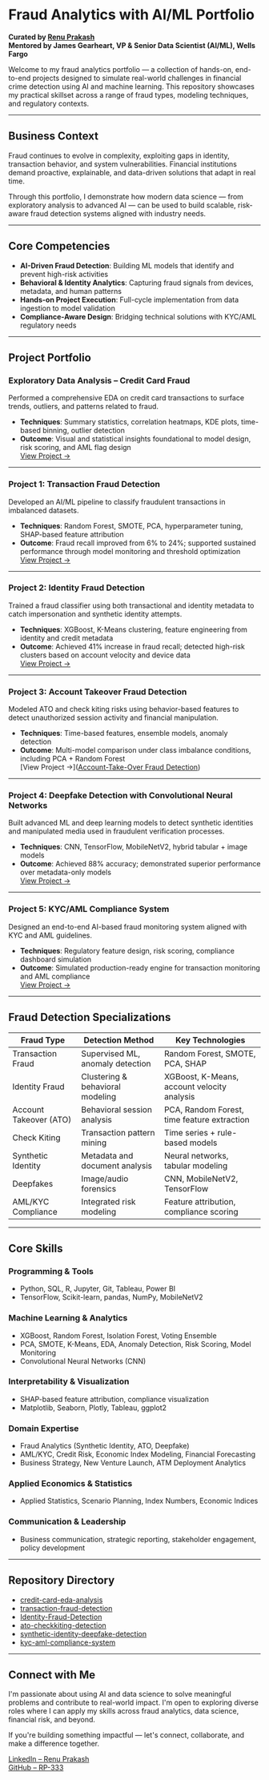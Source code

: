 # Fraud Analytics with AI/ML Portfolio  
**Curated by [Renu Prakash](https://github.com/RP-333)**  
**Mentored by James Gearheart, VP & Senior Data Scientist (AI/ML), Wells Fargo**

Welcome to my fraud analytics portfolio — a collection of hands-on, end-to-end projects designed to simulate real-world challenges in financial crime detection using AI and machine learning. This repository showcases my practical skillset across a range of fraud types, modeling techniques, and regulatory contexts.

---

## Business Context  
Fraud continues to evolve in complexity, exploiting gaps in identity, transaction behavior, and system vulnerabilities. Financial institutions demand proactive, explainable, and data-driven solutions that adapt in real time.

Through this portfolio, I demonstrate how modern data science — from exploratory analysis to advanced AI — can be used to build scalable, risk-aware fraud detection systems aligned with industry needs.

---

## Core Competencies

- **AI-Driven Fraud Detection**: Building ML models that identify and prevent high-risk activities
- **Behavioral & Identity Analytics**: Capturing fraud signals from devices, metadata, and human patterns
- **Hands-on Project Execution**: Full-cycle implementation from data ingestion to model validation
- **Compliance-Aware Design**: Bridging technical solutions with KYC/AML regulatory needs

---

## Project Portfolio

### Exploratory Data Analysis – Credit Card Fraud
Performed a comprehensive EDA on credit card transactions to surface trends, outliers, and patterns related to fraud.

- **Techniques**: Summary statistics, correlation heatmaps, KDE plots, time-based binning, outlier detection  
- **Outcome**: Visual and statistical insights foundational to model design, risk scoring, and AML flag design  
[View Project →](https://github.com/RP-333/Fraud-Analytics-with-AI-ML/tree/main/credit-card-eda-analysis)

---

### Project 1: Transaction Fraud Detection
Developed an AI/ML pipeline to classify fraudulent transactions in imbalanced datasets.

- **Techniques**: Random Forest, SMOTE, PCA, hyperparameter tuning, SHAP-based feature attribution  
- **Outcome**: Fraud recall improved from 6% to 24%; supported sustained performance through model monitoring and threshold optimization  
[View Project →](https://github.com/RP-333/Fraud-Analytics-with-AI-ML/tree/main/transaction-fraud-detection)

---

### Project 2: Identity Fraud Detection
Trained a fraud classifier using both transactional and identity metadata to catch impersonation and synthetic identity attempts.

- **Techniques**: XGBoost, K-Means clustering, feature engineering from identity and credit metadata  
- **Outcome**: Achieved 41% increase in fraud recall; detected high-risk clusters based on account velocity and device data  
[View Project →](https://github.com/RP-333/Fraud-Analytics-with-AI-ML/tree/main/Identity-Fraud-Detection)

---

### Project 3: Account Takeover Fraud Detection
Modeled ATO and check kiting risks using behavior-based features to detect unauthorized session activity and financial manipulation.

- **Techniques**: Time-based features, ensemble models, anomaly detection  
- **Outcome**: Multi-model comparison under class imbalance conditions, including PCA + Random Forest  
[View Project →]([Account-Take-Over Fraud Detection](https://github.com/RP-333/Fraud-Analytics-with-AI-ML/tree/main/Account-Take-Over%20Fraud%20Detection))

---

### Project 4: Deepfake Detection with Convolutional Neural Networks
Built advanced ML and deep learning models to detect synthetic identities and manipulated media used in fraudulent verification processes.

- **Techniques**: CNN, TensorFlow, MobileNetV2, hybrid tabular + image models  
- **Outcome**: Achieved 88% accuracy; demonstrated superior performance over metadata-only models  
[View Project →](https://github.com/RP-333/Fraud-Analytics-with-AI-ML/tree/main/Deepfake%20Detection%20with%20Neural%20Network)

---

### Project 5: KYC/AML Compliance System
Designed an end-to-end AI-based fraud monitoring system aligned with KYC and AML guidelines.

- **Techniques**: Regulatory feature design, risk scoring, compliance dashboard simulation  
- **Outcome**: Simulated production-ready engine for transaction monitoring and AML compliance  
[View Project →](https://github.com/RP-333/Fraud-Analytics-with-AI-ML/tree/main/kyc-aml-compliance-system)

---

## Fraud Detection Specializations

| Fraud Type              | Detection Method                     | Key Technologies                            |
|-------------------------|--------------------------------------|---------------------------------------------|
| Transaction Fraud       | Supervised ML, anomaly detection     | Random Forest, SMOTE, PCA, SHAP             |
| Identity Fraud          | Clustering & behavioral modeling     | XGBoost, K-Means, account velocity analysis  |
| Account Takeover (ATO)  | Behavioral session analysis          | PCA, Random Forest, time feature extraction |
| Check Kiting            | Transaction pattern mining           | Time series + rule-based models             |
| Synthetic Identity      | Metadata and document analysis       | Neural networks, tabular modeling           |
| Deepfakes               | Image/audio forensics                | CNN, MobileNetV2, TensorFlow                |
| AML/KYC Compliance      | Integrated risk modeling             | Feature attribution, compliance scoring     |

---

## Core Skills

### Programming & Tools
- Python, SQL, R, Jupyter, Git, Tableau, Power BI  
- TensorFlow, Scikit-learn, pandas, NumPy, MobileNetV2

### Machine Learning & Analytics
- XGBoost, Random Forest, Isolation Forest, Voting Ensemble  
- PCA, SMOTE, K-Means, EDA, Anomaly Detection, Risk Scoring, Model Monitoring  
- Convolutional Neural Networks (CNN)

### Interpretability & Visualization
- SHAP-based feature attribution, compliance visualization  
- Matplotlib, Seaborn, Plotly, Tableau, ggplot2

### Domain Expertise
- Fraud Analytics (Synthetic Identity, ATO, Deepfake)  
- AML/KYC, Credit Risk, Economic Index Modeling, Financial Forecasting  
- Business Strategy, New Venture Launch, ATM Deployment Analytics

### Applied Economics & Statistics
- Applied Statistics, Scenario Planning, Index Numbers, Economic Indices

### Communication & Leadership
- Business communication, strategic reporting, stakeholder engagement, policy development

---

## Repository Directory

- [credit-card-eda-analysis](https://github.com/RP-333/Fraud-Analytics-with-AI-ML/tree/main/credit-card-eda-analysis)
- [transaction-fraud-detection](https://github.com/RP-333/Fraud-Analytics-with-AI-ML/tree/main/transaction-fraud-detection)
- [Identity-Fraud-Detection](https://github.com/RP-333/Fraud-Analytics-with-AI-ML/tree/main/Identity-Fraud-Detection)
- [ato-checkkiting-detection](https://github.com/RP-333/Fraud-Analytics-with-AI-ML/tree/main/ato-checkkiting-detection)
- [synthetic-identity-deepfake-detection](https://github.com/RP-333/Fraud-Analytics-with-AI-ML/tree/main/synthetic-identity-deepfake-detection)
- [kyc-aml-compliance-system](https://github.com/RP-333/Fraud-Analytics-with-AI-ML/tree/main/kyc-aml-compliance-system)

---

## Connect with Me  
I'm passionate about using AI and data science to solve meaningful problems and contribute to real-world impact. I'm open to exploring diverse roles where I can apply my skills across fraud analytics, data science, financial risk, and beyond. 

If you're building something impactful — let's connect, collaborate, and make a difference together.

[LinkedIn – Renu Prakash](https://www.linkedin.com/in/renu-prakash)  
[GitHub – RP-333](https://github.com/RP-333)
